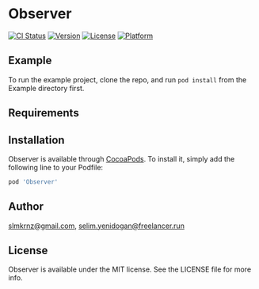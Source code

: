 # Observer

[![CI Status](https://img.shields.io/travis/slmkrnz@gmail.com/Observer.svg?style=flat)](https://travis-ci.org/slmkrnz@gmail.com/Observer)
[![Version](https://img.shields.io/cocoapods/v/Observer.svg?style=flat)](https://cocoapods.org/pods/Observer)
[![License](https://img.shields.io/cocoapods/l/Observer.svg?style=flat)](https://cocoapods.org/pods/Observer)
[![Platform](https://img.shields.io/cocoapods/p/Observer.svg?style=flat)](https://cocoapods.org/pods/Observer)

## Example

To run the example project, clone the repo, and run `pod install` from the Example directory first.

## Requirements

## Installation

Observer is available through [CocoaPods](https://cocoapods.org). To install
it, simply add the following line to your Podfile:

```ruby
pod 'Observer'
```

## Author

slmkrnz@gmail.com, selim.yenidogan@freelancer.run

## License

Observer is available under the MIT license. See the LICENSE file for more info.
